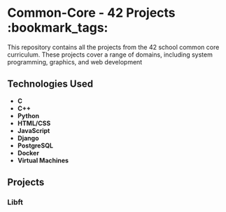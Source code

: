  # Common-Core - 42 Projects :bookmark_tags:

This repository contains all the projects from the 42 school common core curriculum. These projects cover a range of domains, including 	system programming, graphics, and web development





## Technologies Used

- **C**
- **C++**
- **Python**
- **HTML/CSS**
- **JavaScript**
- **Django**
- **PostgreSQL**
- **Docker**
- **Virtual Machines**

## Projects

### Libft

